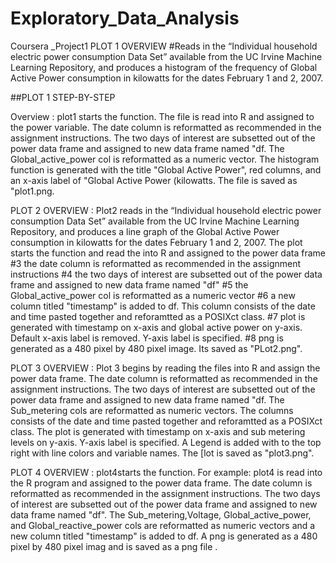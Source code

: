 # Exploratory_Data_Analysis
Coursera _Project1
PLOT 1 OVERVIEW
#Reads in the “Individual household electric power consumption Data Set” available from the UC Irvine Machine Learning Repository, and produces a histogram of the frequency of Global Active Power consumption in kilowatts for the dates February 1 and 2, 2007.

##PLOT 1 STEP-BY-STEP

Overview : plot1 starts the function. The file is read into R and assigned to the power variable. The date column is reformatted as recommended in the assignment instructions. The two days of interest are subsetted out of the power data frame and assigned to new data frame named "df. The Global_active_power col is reformatted as a numeric vector. The histogram function is generated with the title "Global Active Power", red columns, and an x-axis label of "Global Active Power (kilowatts. The file is saved as  "plot1.png. 

PLOT 2 OVERVIEW : Plot2 reads in the “Individual household electric power consumption Data Set” available from the UC Irvine Machine Learning Repository, and produces a line graph of the Global Active Power consumption in kilowatts for the dates February 1 and 2, 2007. The plot starts the function and read the into R and assigned to the power data frame #3 the date column is reformatted as recommended in the assignment instructions #4 the two days of interest are subsetted out of the power data frame and assigned to new data frame named "df" #5 the Global_active_power col is reformatted as a numeric vector #6 a new column titled "timestamp" is added to df. This column consists of the date and time pasted together and reforamtted as a POSIXct class. #7 plot is generated with timestamp on x-axis and global active power on y-axis. Default x-axis label is removed. Y-axis label is specified. #8 png is generated as a 480 pixel by 480 pixel image. Its saved as "PLot2.png". 

PLOT 3 OVERVIEW : Plot 3 begins by reading the files into R and assign the power data frame. The date column is reformatted as recommended in the assignment instructions. The  two days of interest are subsetted out of the power data frame and assigned to new data frame named "df. The Sub_metering cols are reformatted as numeric vectors. The columns  consists of the date and time pasted together and reforamtted as a POSIXct class. The plot is generated with timestamp on x-axis and sub metering levels on y-axis. Y-axis label is specified. A Legend is added with to the top right with line colors and variable names. The [lot is saved as "plot3.png". 

PLOT 4 OVERVIEW : plot4starts the function. For example: plot4 is read into the R program and assigned  to the power data frame. The date column is reformatted as recommended in the assignment instructions. The two days of interest are subsetted out of the power data frame and assigned to new data frame named "df". The Sub_metering,Voltage, Global_active_power, and Global_reactive_power cols are reformatted as numeric vectors and a new column titled "timestamp" is added to df. A png is generated as a 480 pixel by 480 pixel imag and is saved as a png file . 
